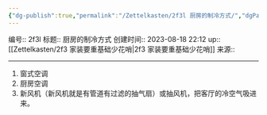 ```yaml
---
{"dg-publish":true,"permalink":"/Zettelkasten/2f3l 厨房的制冷方式/","dgPassFrontmatter":true}
---
```


编号:: 2f3l
标题:: 厨房的制冷方式
创建时间:: 2023-08-18 22:12
up:: [[Zettelkasten/2f3 家装要重基础少花哨\|2f3 家装要重基础少花哨]]
来源:: 

---

1. 窗式空调  
2. 厨房空调  
3. 新风机（新风机就是有管道有过滤的抽气扇）或抽风机，把客厅的冷空气吸进来。